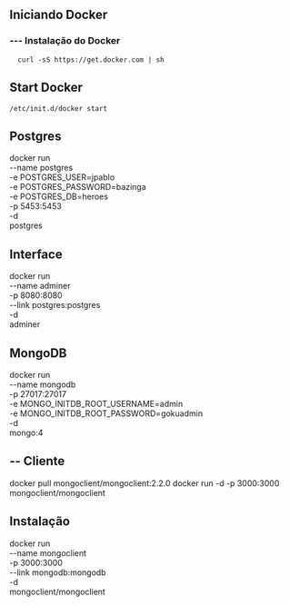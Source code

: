 

## Iniciando Docker 
  ### --- Instalação do Docker
      curl -sS https://get.docker.com | sh
   
## Start Docker
    /etc/init.d/docker start
    
## Postgres
docker run \
    --name postgres \
    -e POSTGRES_USER=jpablo \
    -e POSTGRES_PASSWORD=bazinga \
    -e POSTGRES_DB=heroes \
    -p 5453:5453 \
    -d \
    postgres

## Interface 

docker run \
    --name adminer \
    -p 8080:8080 \
    --link postgres:postgres \
    -d \
    adminer

## MongoDB
docker run \
    --name mongodb \
    -p 27017:27017 \
    -e MONGO_INITDB_ROOT_USERNAME=admin \
    -e MONGO_INITDB_ROOT_PASSWORD=gokuadmin \
    -d \
    mongo:4

## -- Cliente
docker pull mongoclient/mongoclient:2.2.0
docker run -d -p 3000:3000 mongoclient/mongoclient

 ## Instalação 
 docker run \
    --name mongoclient \
    -p 3000:3000 \
    --link mongodb:mongodb \
    -d \
    mongoclient/mongoclient



